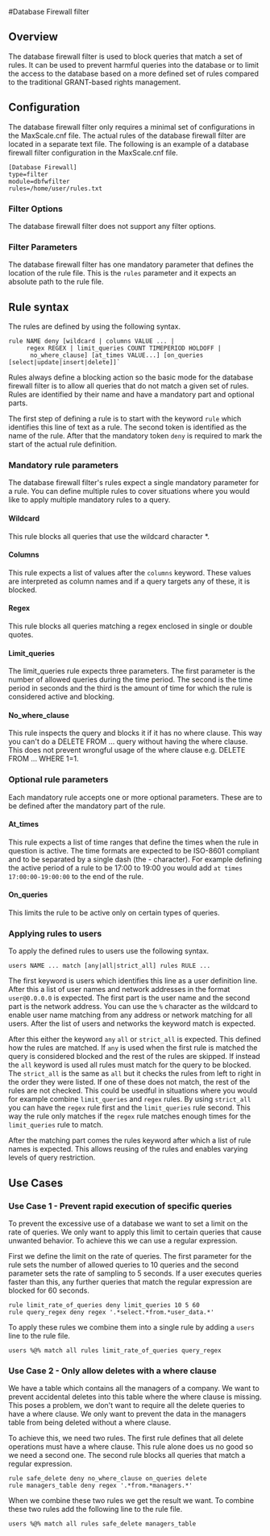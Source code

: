 #Database Firewall filter

## Overview
The database firewall filter is used to block queries that match a set of rules. It can be used to prevent harmful queries into the database or to limit the access to the database based on a more defined set of rules compared to the traditional GRANT-based rights management.

## Configuration

The database firewall filter only requires a minimal set of configurations in the MaxScale.cnf file. The actual rules of the database firewall filter are located in a separate text file. The following is an example of a database firewall filter configuration in the MaxScale.cnf file.

```
[Database Firewall]
type=filter
module=dbfwfilter
rules=/home/user/rules.txt
```

### Filter Options

The database firewall filter does not support any filter options.

### Filter Parameters

The database firewall filter has one mandatory parameter that defines the location of the rule file. This is the `rules` parameter and it expects an absolute path to the rule file.

## Rule syntax

The rules are defined by using the following syntax.

```
rule NAME deny [wildcard | columns VALUE ... |
     regex REGEX | limit_queries COUNT TIMEPERIOD HOLDOFF |
      no_where_clause] [at_times VALUE...] [on_queries [select|update|insert|delete]]`
```

Rules always define a blocking action so the basic mode for the database firewall filter is to allow all queries that do not match a given set of rules. Rules are identified by their name and have a mandatory part and optional parts.

The first step of defining a rule is to start with the keyword `rule` which identifies this line of text as a rule. The second token is identified as the name of the rule. After that the mandatory token `deny` is required to mark the start of the actual rule definition.

### Mandatory rule parameters

The database firewall filter's rules expect a single mandatory parameter for a rule. You can define multiple rules to cover situations where you would like to apply multiple mandatory rules to a query.

#### Wildcard

This rule blocks all queries that use the wildcard character *.

#### Columns

This rule expects a list of values after the `columns` keyword. These values are interpreted as column names and if a query targets any of these, it is blocked.

#### Regex

This rule blocks all queries matching a regex enclosed in single or double quotes.

#### Limit_queries

The limit_queries rule expects three parameters. The first parameter is the number of allowed queries during the time period. The second is the time period in seconds and the third is the amount of time for which the rule is considered active and blocking.

#### No_where_clause

This rule inspects the query and blocks it if it has no where clause. This way you can't do a DELETE FROM ... query without having the where clause. This does not prevent wrongful usage of the where clause e.g. DELETE FROM ... WHERE 1=1.

### Optional rule parameters

Each mandatory rule accepts one or more optional parameters. These are to be defined after the mandatory part of the rule.

#### At_times

This rule expects a list of time ranges that define the times when the rule in question is active. The time formats are expected to be ISO-8601 compliant and to be separated by a single dash (the - character). For example defining the active period of a rule to be 17:00 to 19:00 you would add `at times 17:00:00-19:00:00` to the end of the rule.

#### On_queries

This limits the rule to be active only on certain types of queries.

### Applying rules to users

To apply the defined rules to users use the following syntax.

`users NAME ... match [any|all|strict_all] rules RULE ...`

The first keyword is users which identifies this line as a user definition line. After this a list of user names and network addresses in the format `user@0.0.0.0` is expected. The first part is the user name and the second part is the network address. You can use the `%` character as the wildcard to enable user name matching from any address or network matching for all users. After the list of users and networks the keyword match is expected. 

After this either the keyword `any` `all` or `strict_all` is expected. This defined how the rules are matched. If `any` is used when the first rule is matched the query is considered blocked and the rest of the rules are skipped. If instead the `all` keyword is used all rules must match for the query to be blocked. The `strict_all` is the same as `all` but it checks the rules from left to right in the order they were listed. If one of these does not match, the rest of the rules are not checked. This could be usedful in situations where you would for example combine `limit_queries` and `regex` rules. By using `strict_all` you can have the `regex` rule first and the `limit_queries` rule second. This way the rule only matches if the `regex` rule matches enough times for the `limit_queries` rule to match.

After the matching part comes the rules keyword after which a list of rule names is expected. This allows reusing of the rules and enables varying levels of query restriction.

## Use Cases

### Use Case 1 - Prevent rapid execution of specific queries

To prevent the excessive use of a database we want to set a limit on the rate of queries. We only want to apply this limit to certain queries that cause unwanted behavior. To achieve this we can use a regular expression.

First we define the limit on the rate of queries. The first parameter for the rule sets the number of allowed queries to 10 queries and the second parameter sets the rate of sampling to 5 seconds. If a user executes queries faster than this, any further queries that match the regular expression are blocked for 60 seconds.

```
rule limit_rate_of_queries deny limit_queries 10 5 60
rule query_regex deny regex '.*select.*from.*user_data.*'
```

To apply these rules we combine them into a single rule by adding a `users` line to the rule file.

```
users %@% match all rules limit_rate_of_queries query_regex
```

### Use Case 2 - Only allow deletes with a where clause

We have a table which contains all the managers of a company. We want to prevent accidental deletes into this table where the where clause is missing. This poses a problem, we don't want to require all the delete queries to have a where clause. We only want to prevent the data in the managers table from being deleted without a where clause.

To achieve this, we need two rules. The first rule defines that all delete operations must have a where clause. This rule alone does us no good so we need a second one. The second rule blocks all queries that match a regular expression.

```
rule safe_delete deny no_where_clause on_queries delete
rule managers_table deny regex '.*from.*managers.*'
```

When we combine these two rules we get the result we want. To combine these two rules add the following line to the rule file.

```
users %@% match all rules safe_delete managers_table
```
